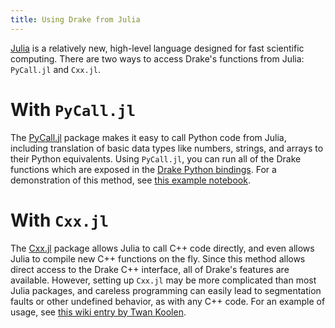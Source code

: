 ```yaml
---
title: Using Drake from Julia
---
```



[Julia](http://julialang.org/) is a relatively new, high-level language designed for fast scientific computing. There are two ways to access Drake's functions from Julia: ``PyCall.jl`` and ``Cxx.jl``.

# With ``PyCall.jl``

The [PyCall.jl](https://github.com/JuliaPy/PyCall.jl) package makes it easy to call Python code from Julia, including translation of basic data types like numbers, strings, and arrays to their Python equivalents. Using ``PyCall.jl``, you can run all of the Drake functions which are exposed in the [Drake Python bindings](/python_bindings.html). For a demonstration of this method, see [this example notebook](https://github.com/rdeits/pydrake-julia/blob/master/pydrake_in_julia.ipynb).

# With ``Cxx.jl``

The [Cxx.jl](https://github.com/Keno/Cxx.jl) package allows Julia to call C++ code directly, and even allows Julia to compile new C++ functions on the fly. Since this method allows direct access to the Drake C++ interface, all of Drake's features are available. However, setting up ``Cxx.jl`` may be more complicated than most Julia packages, and careless programming can easily lead to segmentation faults or other undefined behavior, as with any C++ code. For an example of usage, see [this wiki entry by Twan Koolen](https://github.com/tkoolen/drake/wiki/Running-Drake-code-from-Julia%27s-REPL).
